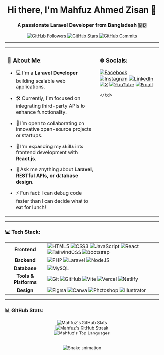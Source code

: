 <div align="center">
  <h1>Hi there, I'm Mahfuz Ahmed Zisan 👋</h1>
  <h3>A passionate Laravel Developer from Bangladesh 🇧🇩</h3>
</div>

<p align="center">
  <a href="https://github.com/your-username?tab=followers">
    <img src="https://img.shields.io/github/followers/mahfuzahmedzisan?label=Followers&style=social" alt="GitHub Followers">
  </a>
  <a href="https://github.com/your-username?tab=stars">
    <img src="https://img.shields.io/github/stars/mahfuzahmedzisan?style=social" alt="GitHub Stars">
  </a>
  <a href="https://github.com/mahfuzahmedzisan">
    <img src="https://img.shields.io/github/commit-activity/y/mahfuzahmedzisan?style=social" alt="GitHub Commits">
  </a>
</p>

---

<table>
  <tr>
    <td valign="top" width="60%">

### 💫 About Me:

- 💻 I'm a **Laravel Developer** building scalable web applications.
- 🛠️ Currently, I'm focused on integrating third-party APIs to enhance functionality.
- 🤝 I’m open to collaborating on innovative open-source projects or startups.
- 🌱 I'm expanding my skills into frontend development with **React.js**.
- 💬 Ask me anything about **Laravel, RESTful APIs, or database design**.
- ⚡ Fun fact: I can debug code faster than I can decide what to eat for lunch!

    </td>
    <td valign="top" width="40%">

### 🌐 Socials:

<p align="left">
  <a href="https://facebook.com/mahfuz.ahmed.zisan" target="_blank"><img src="https://img.shields.io/badge/Facebook-%231877F2.svg?&style=for-the-badge&logo=Facebook&logoColor=white" alt="Facebook"/></a>
  <a href="https://instagram.com/mahfuz.ahmed.zisan" target="_blank"><img src="https://img.shields.io/badge/Instagram-%23E4405F.svg?&style=for-the-badge&logo=Instagram&logoColor=white" alt="Instagram"/></a>
  <a href="https://linkedin.com/in/mahfuz-ahmed-zisan" target="_blank"><img src="https://img.shields.io/badge/LinkedIn-%230077B5.svg?&style=for-the-badge&logo=linkedin&logoColor=white" alt="LinkedIn"/></a>
  <a href="https://x.com/@Mahfuz_Zisan" target="_blank"><img src="https://img.shields.io/badge/X-black.svg?&style=for-the-badge&logo=X&logoColor=white" alt="X"/></a>
  <a href="https://www.youtube.com/channel/UC4u3soo8P07-mYrGrvO7jcw" target="_blank"><img src="https://img.shields.io/badge/YouTube-%23FF0000.svg?&style=for-the-badge&logo=YouTube&logoColor=white" alt="YouTube"/></a>
  <a href="mailto:mahfuz.ahmed.zisan@gmail.com" target="_blank"><img src="https://img.shields.io/badge/Email-D14836?&style=for-the-badge&logo=gmail&logoColor=white" alt="Email"/></a>
</p>

    </td>
  </tr>
</table>

---

### 💻 Tech Stack:

<table>
  <tr>
    <td align="center"><strong>Frontend</strong></td>
    <td>
      <img src="https://img.shields.io/badge/html5-%23E34F26.svg?style=for-the-badge&logo=html5&logoColor=white" alt="HTML5"/>
      <img src="https://img.shields.io/badge/css3-%231572B6.svg?style=for-the-badge&logo=css3&logoColor=white" alt="CSS3"/>
      <img src="https://img.shields.io/badge/javascript-%23323330.svg?style=for-the-badge&logo=javascript&logoColor=%23F7DF1E" alt="JavaScript"/>
      <img src="https://img.shields.io/badge/react-%2320232a.svg?style=for-the-badge&logo=react&logoColor=%2361DAFB" alt="React"/>
      <img src="https://img.shields.io/badge/tailwindcss-%2338B2AC.svg?style=for-the-badge&logo=tailwind-css&logoColor=white" alt="TailwindCSS"/>
      <img src="https://img.shields.io/badge/bootstrap-%238511FA.svg?style=for-the-badge&logo=bootstrap&logoColor=white" alt="Bootstrap"/>
    </td>
  </tr>
  <tr>
    <td align="center"><strong>Backend</strong></td>
    <td>
      <img src="https://img.shields.io/badge/php-%23777BB4.svg?style=for-the-badge&logo=php&logoColor=white" alt="PHP"/>
      <img src="https://img.shields.io/badge/laravel-%23FF2D20.svg?style=for-the-badge&logo=laravel&logoColor=white" alt="Laravel"/>
      <img src="https://img.shields.io/badge/node.js-6DA55F?style=for-the-badge&logo=node.js&logoColor=white" alt="NodeJS"/>
    </td>
  </tr>
  <tr>
    <td align="center"><strong>Database</strong></td>
    <td>
      <img src="https://img.shields.io/badge/mysql-4479A1.svg?style=for-the-badge&logo=mysql&logoColor=white" alt="MySQL"/>
    </td>
  </tr>
  <tr>
    <td align="center"><strong>Tools & Platforms</strong></td>
    <td>
      <img src="https://img.shields.io/badge/git-%23F05033.svg?style=for-the-badge&logo=git&logoColor=white" alt="Git"/>
      <img src="https://img.shields.io/badge/github-%23121011.svg?style=for-the-badge&logo=github&logoColor=white" alt="GitHub"/>
      <img src="https://img.shields.io/badge/vite-%23646CFF.svg?style=for-the-badge&logo=vite&logoColor=white" alt="Vite"/>
      <img src="https://img.shields.io/badge/vercel-%23000000.svg?style=for-the-badge&logo=vercel&logoColor=white" alt="Vercel"/>
      <img src="https://img.shields.io/badge/netlify-%23000000.svg?style=for-the-badge&logo=netlify&logoColor=#00C7B7" alt="Netlify"/>
    </td>
  </tr>
  <tr>
    <td align="center"><strong>Design</strong></td>
    <td>
      <img src="https://img.shields.io/badge/figma-%23F24E1E.svg?style=for-the-badge&logo=figma&logoColor=white" alt="Figma"/>
      <img src="https://img.shields.io/badge/Canva-%2300C4CC.svg?style=for-the-badge&logo=Canva&logoColor=white" alt="Canva"/>
      <img src="https://img.shields.io/badge/adobe%20photoshop-%2331A8FF.svg?style=for-the-badge&logo=adobe%20photoshop&logoColor=white" alt="Photoshop"/>
      <img src="https://img.shields.io/badge/adobe%20illustrator-%23FF9A00.svg?style=for-the-badge&logo=adobe%20illustrator&logoColor=white" alt="Illustrator"/>
    </td>
  </tr>
</table>

---

### 📊 GitHub Stats:

<p align="center">
  <img src="https://github-readme-stats.vercel.app/api?username=mahfuzahmedzisan&theme=dark&hide_border=false&include_all_commits=true&count_private=true" alt="Mahfuz's GitHub Stats"/>
  <br/>
  <img src="https://nirzak-streak-stats.vercel.app/?user=mahfuzahmedzisan&theme=dark&hide_border=false" alt="Mahfuz's GitHub Streak"/>
  <br/>
  <img src="https://github-readme-stats.vercel.app/api/top-langs/?username=mahfuzahmedzisan&theme=dark&hide_border=false&include_all_commits=true&count_private=true&layout=compact" alt="Mahfuz's Top Languages"/>
</p>

<br clear="both">

<div align="center">
  <img src="https://raw.githubusercontent.com/maurodesouza/maurodesouza/output/snake.svg" alt="Snake animation" />
</div>
